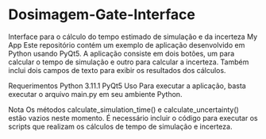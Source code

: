 # Dosimagem-Gate-Interface
Interface para o cálculo do tempo estimado de simulação e da incerteza
My App
Este repositório contém um exemplo de aplicação  desenvolvido em Python usando PyQt5. 
A aplicação consiste em dois botões, um para calcular o tempo de simulação e outro para calcular a incerteza. 
Também inclui dois campos de texto para exibir os resultados dos cálculos.

Requerimentos
Python 3.11.1
PyQt5
Uso
Para executar a aplicação, basta executar o arquivo main.py em seu ambiente Python.

Nota
Os métodos calculate_simulation_time() e calculate_uncertainty() estão vazios neste momento. 
É necessário incluir o código para executar os scripts que realizam os cálculos de tempo de simulação e incerteza.
